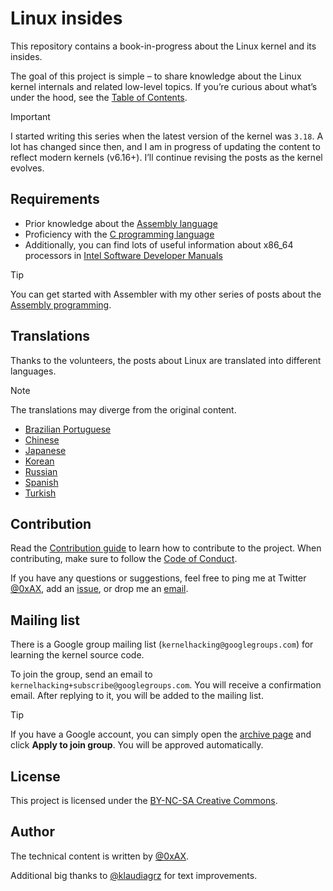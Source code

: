 # Linux insides

This repository contains a book-in-progress about the Linux kernel and its insides.

The goal of this project is simple – to share knowledge about the Linux kernel internals and related low-level topics. If you’re curious about what’s under the hood, see the [Table of Contents](https://github.com/0xAX/linux-insides/blob/master/SUMMARY.md).

> [!IMPORTANT]
> I started writing this series when the latest version of the kernel was `3.18`. A lot has changed since then, and I am in progress of updating the content to reflect modern kernels (v6.16+). I’ll continue revising the posts as the kernel evolves.

## Requirements

- Prior knowledge about the [Assembly language](https://en.wikipedia.org/wiki/Assembly_language)
- Proficiency with the [C programming language](https://en.wikipedia.org/wiki/C_(programming_language))
- Additionally, you can find lots of useful information about x86_64 processors in [Intel Software Developer Manuals](https://www.intel.com/content/www/us/en/developer/articles/technical/intel-sdm.html)

> [!TIP]
> You can get started with Assembler with my other series of posts about the [Assembly programming](https://github.com/0xAX/asm).

## Translations

Thanks to the volunteers, the posts about Linux are translated into different languages.

> [!NOTE]
> The translations may diverge from the original content.

  * [Brazilian Portuguese](https://github.com/mauri870/linux-insides)
  * [Chinese](https://github.com/MintCN/linux-insides-zh)
  * [Japanese](https://github.com/tkmru/linux-insides-ja)
  * [Korean](https://github.com/junsooo/linux-insides-ko)
  * [Russian](https://github.com/proninyaroslav/linux-insides-ru)
  * [Spanish](https://github.com/leolas95/linux-insides)
  * [Turkish](https://github.com/ayyucedemirbas/linux-insides_Turkish)

## Contribution

Read the [Contribution guide](./CONTRIBUTING.md) to learn how to contribute to the project. When contributing, make sure to follow the [Code of Conduct](./CODE_OF_CONDUCT.md).

If you have any questions or suggestions, feel free to ping me at Twitter [@0xAX](https://twitter.com/0xAX), add an [issue](https://github.com/0xAX/linux-insides/issues/new), or drop me an [email](mailto:anotherworldofworld@gmail.com).

## Mailing list

There is a Google group mailing list (`kernelhacking@googlegroups.com`) for learning the kernel source code.

To join the group, send an email to `kernelhacking+subscribe@googlegroups.com`. You will receive a confirmation email. After replying to it, you will be added to the mailing list.

> [!TIP]
> If you have a Google account, you can simply open the [archive page](https://groups.google.com/forum/#!forum/kernelhacking) and click **Apply to join group**. You will be approved automatically.

## License

This project is licensed under the [BY-NC-SA Creative Commons](http://creativecommons.org/licenses/by-nc-sa/4.0/).

## Author

The technical content is written by [@0xAX](https://x.com/0xAX).

Additional big thanks to [@klaudiagrz](https://github.com/klaudiagrz) for text improvements.

